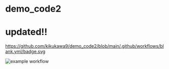 # demo_code2
# updated!!
https://github.com/kikukawa9/demo_code2/blob/main/.github/workflows/blank.yml/badge.svg

![example workflow](https://github.com/kikukawa9/demo_code2/blob/main/.github/workflows/blank.yml/badge.svg)
